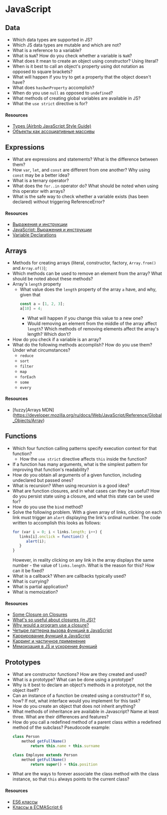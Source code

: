 # JavaScript

## Data

* Which data types are supported in JS?
* Which JS data types are mutable and which are not?
* What is a reference to a variable?
* What is `NaN`? How do you check whether a variable is `NaN`?
* What does it mean to create an object using constructor? Using literal?
* When is it best to call an object's property using dot notation as opposed to square brackets?
* What will happen if you try to get a property that the object doesn't have?
* What does `hasOwnProperty` accomplish?
* When do you use `null` as opposed to `undefined`?
* What methods of creating global variables are available in JS?
* What the `use strict` directive is for?

#### Resources

* [Types (Airbnb JavaScript Style Guide)](https://github.com/airbnb/javascript#types)
* [Объекты как ассоциативные массивы](https://learn.javascript.ru/object)

## Expressions

* What are expressions and statements? What is the difference between them?
* How `var`, `let`, and `const` are different from one another? Why using `const` may be a better idea?
* What is a ternary operator?
* What does the `for..in` operator do? What should be noted when using this operator with arrays?
* What is the safe way to check whether a variable exists (has been declared) without triggering ReferenceError?

#### Resources

* [Выражения и инструкции](https://ru.hexlet.io/courses/introduction_to_programming/lessons/expressions/theory_unit)
* [JavaScript: Выражения и инструкции](https://puzzleweb.ru/javascript/2_syntax3.php)
* [Variable Declarations](https://www.typescriptlang.org/docs/handbook/variable-declarations.html)

## Arrays

* Methods for creating arrays (literal, constructor, factory, `Array.from()` and `Array.of()`);
* Which methods can be used to remove an element from the array? What should be noted about these methods?
* Array's `length` property
   * What value does the `length` property of the array `a` have, and why, given that
      ```javascript
      const a = [1, 2, 3];
      a[10] = 4;
      ```
      * What will happen if you change this value to a new one?
      * Would removing an element from the middle of the array affect `length`? Which methods of removing elements affect the array's length? Which don't?
* How do you check if a variable is an array?
* What do the following methods accomplish? How do you use them? Under what circumstances?
   * `reduce`
   * `sort`
   * `filter`
   * `map`
   * `forEach`
   * `some`
   * `every`

#### Resources

* [fuzzy]Arrays MDN](https://developer.mozilla.org/ru/docs/Web/JavaScript/Reference/Global_Objects/Array)

## Functions

* Which four function calling patterns specify execution context for that function?
   * How the `use strict` directive affects `this` inside the function?
* If a function has many arguments, what is the simplest pattern for improving that function's readability?
* How do you obtain all arguments of a given function, including undeclared but passed ones?
* What is recursion? When using recursion is a good idea?
* What are function closures, and in what cases can they be useful? How do you persist state using a closure, and what this state can be used for?
* How do you use the `bind` method?
* Solve the following problem. With a given array of links, clicking on each link must trigger an `alert` displaying the link's ordinal number. The code written to accomplish this looks as follows:
   ```javascript
   for (var i = 0; i < links.length; i++) {
      links[i].onclick = function() {
         alert(i);
      }
   }
   ```
   However, in reality clicking on any link in the array displays the same number - the value of `links.length`. What is the reason for this? How can it be fixed?
* What is a callback? When are callbacks typically used?
* What is currying?
* What is partial application?
* What is memoization?

#### Resources

* [Some Closure on Closures](https://dev.to/jckuhl/some-closure-on-closures-44ga)
* [What's so useful about closures (in JS)?](https://softwareengineering.stackexchange.com/questions/203507/whats-so-useful-about-closures-in-js)
* [Why would a program use a closure?](https://softwareengineering.stackexchange.com/questions/285941/why-would-a-program-use-a-closure)
* [Четыре паттерна вызова функций в JavaScript](https://habr.com/ru/post/155815/)
* [Каррирование функций в JavaScript](https://habr.com/ru/company/ruvds/blog/427295/)
* [Карринг и частичное применение](https://www.ibm.com/developerworks/ru/library/j-jn9/)
* [Мемоизация в JS и ускорение функций](https://habr.com/ru/company/ruvds/blog/332384/)

## Prototypes

* What are constructor functions? How are they created and used?
* What is a prototype? What can be done using a prototype?
* Why is it best to declare an object's methods in a prototype, not the object itself?
* Can an instance of a function be created using a constructor? If so, how? If not, what interface would you implement for this task?
* How do you create an object that does not inherit anything?
* What methods of inheritance are available in Javascript? Name at least three. What are their differences and features?
* How do you call a redefined method of a parent class within a redefined method of the subclass?
   Pseudocode example:
   ```javascript
   class Person
       method getFullName()
           return this.name + this.surname

   class Employee extends Person
       method getFullName()
           return super() + this.position
   ```
* What are the ways to forever associate the class method with the class instance, so that `this` always points to the current class?

#### Resources

* [ES6 классы](http://jsraccoon.ru/es6-classes)
* [Классы в ECMAScript 6](https://frontender.info/es6-classes-final/)
